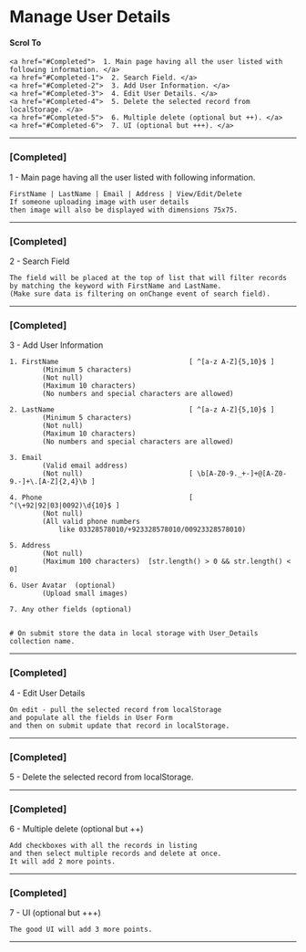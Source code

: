 # Manage User Details
#### Scrol To

	<a href="#Completed">  1. Main page having all the user listed with following information. </a>
	<a href="#Completed-1">  2. Search Field. </a>
	<a href="#Completed-2">  3. Add User Information. </a>
	<a href="#Completed-3">  4. Edit User Details. </a>
	<a href="#Completed-4">  5. Delete the selected record from localStorage. </a>
	<a href="#Completed-5">  6. Multiple delete (optional but ++). </a>
	<a href="#Completed-6">  7. UI (optional but +++). </a> 

------------------------------------------------------------------------------------------------------------------


### [Completed]
1 - Main page having all the user listed with following information.

	FirstName | LastName | Email | Address | View/Edit/Delete
	If someone uploading image with user details 
	then image will also be displayed with dimensions 75x75.
------------------------------------------------------------------------------------------------------------------

### [Completed]
2 - Search Field 
	
	The field will be placed at the top of list that will filter records 
	by matching the keyword with FirstName and LastName. 
	(Make sure data is filtering on onChange event of search field).
------------------------------------------------------------------------------------------------------------------

### [Completed]
3 - Add User Information 

	1. FirstName								[ ^[a-z A-Z]{5,10}$ ]
			(Minimum 5 characters) 
			(Not null) 
			(Maximum 10 characters) 
			(No numbers and special characters are allowed) 

	2. LastName									[ ^[a-z A-Z]{5,10}$ ]
			(Minimum 5 characters) 
			(Not null) 
			(Maximum 10 characters) 
			(No numbers and special characters are allowed) 

	3. Email
			(Valid email address) 
			(Not null)							[ \b[A-Z0-9._+-]+@[A-Z0-9.-]+\.[A-Z]{2,4}\b ]

	4. Phone									[ ^(\+92|92|03|0092)\d{10}$ ]
			(Not null) 
			(All valid phone numbers 
				like 03328578010/+923328578010/00923328578010) 

	5. Address
			(Not null) 
			(Maximum 100 characters)  [str.length() > 0 && str.length() < 0]
	
	6. User Avatar  (optional) 
			(Upload small images)

	7. Any other fields (optional)
	
	
	# On submit store the data in local storage with User_Details collection name.
------------------------------------------------------------------------------------------------------------------

### [Completed]
4 - Edit User Details

	On edit - pull the selected record from localStorage 
	and populate all the fields in User Form 
	and then on submit update that record in localStorage.
	
------------------------------------------------------------------------------------------------------------------

### [Completed]
5 - Delete the selected record from localStorage.

------------------------------------------------------------------------------------------------------------------

### [Completed]
6 - Multiple delete (optional but ++)

	Add checkboxes with all the records in listing 
	and then select multiple records and delete at once.
	It will add 2 more points.
	
------------------------------------------------------------------------------------------------------------------

### [Completed]
7 - UI (optional but +++)

	The good UI will add 3 more points.
------------------------------------------------------------------------------------------------------------------
